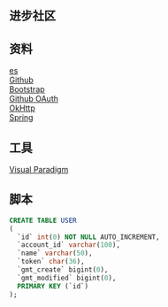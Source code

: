 ## 进步社区

## 资料
[es](https://elasticsearch.cn/explore/)  
[Github](https://github.com/xueyu7/community)  
[Bootstrap](https://v3.bootcss.com/)  
[Github OAuth](https://docs.github.com/en/apps/oauth-apps/building-oauth-apps/creating-an-oauth-app)  
[OkHttp](https://square.github.io/okhttp/)  
[Spring](https://docs.spring.io/spring-boot/docs/2.0.0.RC1/reference/htmlsingle/#boot-features-embedded-database-support)

## 工具
[Visual Paradigm](https://www.visual-paradigm.com)  

## 脚本
```sql
CREATE TABLE USER
(
  `id` int(0) NOT NULL AUTO_INCREMENT,
  `account_id` varchar(100),
  `name` varchar(50),
  `token` char(36),
  `gmt_create` bigint(0),
  `gmt_modified` bigint(0),
  PRIMARY KEY (`id`)
);
```


